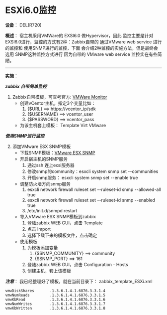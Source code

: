 # ESXi6.0监控

**设备**： DEL(R720)

**概述**： 宿主机采用VMWare的 EXSI6.0 做Hypervisor，因此
监控主要是针对EXSI6.0进行，监控的方式有2种：Zabbix自带的
通过VMware web service 进行的监控和 使用SNMP进行的监控，下面
会介绍2种监控的实施方法，但是最终会选用 SNMP这种监控方式进行
因为自带的 VMware web service 监控实在有些简陋。

* * *

**实施**：

***zabbix 自带简单监控***

1. Zabbix自带模板，可查考官方: [VMWare Monitor](https://www.zabbix.com/documentation/2.4/manual/vm_monitoring)   
    * 创建vCentor主机，指定3个变量比如：
         1. {$URL} ==> https://vcentor_ip/sdk
         2. {$USERNAME} ==> vcentor_user
         3. {$PASSWORD} ==> vcentor_pass
    * 为该主机套上模板：  Template Virt VMware

***使用SNMP进行监控***

2. 添加VMware ESX SNMP模板
    * 下载SNMP模板：[VMware ESX SNMP](https://share.zabbix.com/index.php?option=com_mtree&task=att_download&link_id=165&cf_id=24)
    * 开启宿主机的SNMP服务
         1. 通过ssh 连上exsi服务器
         2. 修改snmp的community：esxcli system snmp set --communities <community>
         3. 开启snmp服务： esxcli system snmp set --enable true
    * 调整防火墙方向snmp服务
         1. esxcli network firewall ruleset set --ruleset-id snmp --allowed-all true
         2. esxcli network firewall ruleset set --ruleset-id snmp --enabled true
         3. /etc/init.d/snmpd restart
    * 导入VMware ESX SNMP模板到zabbix
         1. 登陆zabbix WEB GUI，点击 Template
         2. 点击 Import
         3. 选择下载下来的模板文件，点击确定
    * 使用模板
         1. 为模板添加变量
            1.  {$SNMP_COMMUNITY} ==> community
            2.  {$SNMP_PORT} ==> 161
         2. 登陆zabbix WEB GUI，点击 Configuration - Hosts
         3. 创建主机，套上该模板

      
  ***注意***： 我已经整理好了模板，就在当前目录下： zabbix_template_ESXi.xml


     
```
vmwDiskShares       .1.3.6.1.4.1.6876.3.3.1.4
vmwNumReads         .1.3.6.1.4.1.6876.3.3.1.5
vmwKbRead           .1.3.6.1.4.1.6876.3.3.1.6
vmwNumWrites        .1.3.6.1.4.1.6876.3.3.1.7
vmwKbWritten        .1.3.6.1.4.1.6876.3.3.1.8
```
